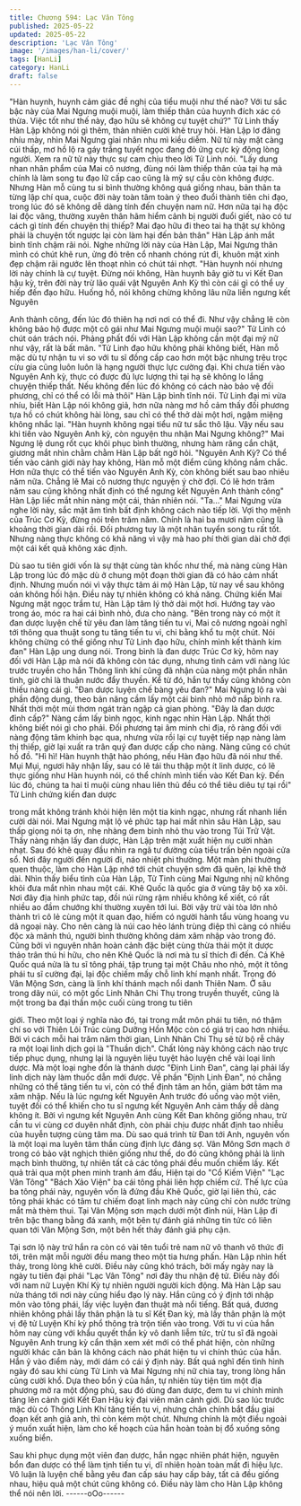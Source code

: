 ```yaml
---
title: Chương 594: Lạc Vân Tông
published: 2025-05-22
updated: 2025-05-22
description: 'Lạc Vân Tông'
image: '/images/han-li/cover/'
tags: [HanLi]
category: HanLi
draft: false
---
```


"Hàn huynh, huynh cảm giác đề nghị của tiểu muội như thế nào?
Với tư sắc bậc này của Mai Ngưng muội muội, làm thiếp thân của
huynh đích xác có thừa. Việc tốt như thế này, đạo hữu sẽ không
cự tuyệt chứ?" Tử Linh thấy Hàn Lập không nói gì thêm, thản
nhiên cười khẽ truy hỏi.
Hàn Lập lơ đãng nhíu mày, nhìn Mai Ngưng giai nhân nhu mì kiều
diễm.
Nữ tử này mặt càng cúi thấp, mơ hồ lộ ra gáy trắng tuyết ngọc
đang đỏ ửng cực kỳ động lòng người.
Xem ra nữ tử này thực sự cam chịu theo lời Tử Linh nói.
"Lấy dung nhan nhân phẩm của Mai cô nương, đùng nói làm thiếp
thân của tại hạ mà chính là làm song tu đạo lữ cấp cao cũng là
mỹ sự cầu còn không được. Nhưng Hàn mỗ cùng tu si bình
thường không quá giống nhau, bản thân ta từng lập chí qua, cuộc
đời này toàn tâm toàn ý theo đuổi thành tiên chi đạo, trong lúc đó
sẽ không dễ dàng tính đến chuyện nam nữ. Hơn nữa tại hạ độc
lai độc vãng, thường xuyên thân hãm hiểm cảnh bị người đuổi
giết, nào có tư cách gì tính đến chuyện thị thiếp? Mai đạo hữu đi
theo tai hạ thật sự không phải là chuyện tốt ngược lại còn làm hại
đến bản thân" Hàn Lập ánh mắt bình tĩnh chậm rãi nói.
Nghe những lời này của Hàn Lập, Mai Ngưng thân mình có chút
khẽ run, ửng đỏ trên cổ nhanh chóng rút đi, khuôn mặt xinh đẹp
chậm rãi ngước lên thoạt nhìn có chút tái nhợt.
"Hàn huynh nói nhưng lời này chính là cự tuyệt. Đừng nói không,
Hàn huynh bây giờ tu vi Kết Đan hậu kỳ, trên đời này trừ lão quái
vật Nguyên Anh Kỳ thì còn cái gì có thể uy hiếp đến đạo hữu.
Huống hồ, nói không chừng không lâu nữa liền ngưng kết Nguyên

Anh thành công, đến lúc đó thiên hạ nơi nơi có thể đi. Như vậy
chẳng lẽ còn không bảo hộ được một cô gái như Mai Ngưng muội
muội sao?" Tử Linh có chút oán trách nói. Phảng phất đối với Hàn
Lập không cần một đại mỹ nữ như vậy, rất là bất mãn.
"Tử Linh đạo hữu không phải không biết, Hàn mỗ mặc dù tự nhận
tu vi so với tu sĩ đồng cấp cao hơn một bậc nhưng trêu trọc cừu
gia cũng luôn luôn là hạng người thực lực cường đại. Khi chưa
tiến vào Nguyên Anh kỳ, thực có được đủ lực lượng thì tại hạ sẽ
không lo lắng chuyện thiếp thất. Nếu không đến lúc đó không có
cách nào bảo vệ đối phương, chỉ có thể có lỗi mà thôi" Hàn Lập
bình tĩnh nói.
Tử Linh đại mi vừa nhíu, biết Hàn Lập nói không giả, hơn nữa
nàng mơ hồ cảm thấy đối phương tựa hồ có chút không hài lòng,
sau chỉ có thể thở dài một hơi, ngậm miệng không nhắc lại.
"Hàn huynh không ngại tiểu nữ tư sắc thô lậu. Vậy nếu sau khi
tiến vào Nguyên Anh kỳ, còn nguyện thu nhận Mai Ngưng
không?" Mai Ngưng lệ dung rốt cục khôi phục bình thường,
nhưng hàm răng cắn chặt, giương mắt nhìn chằm chằm Hàn Lập
bất ngờ hỏi.
"Nguyên Anh Kỳ? Có thể tiến vào cảnh giới này hay không, Hàn
mỗ một điểm cũng không nắm chắc. Hơn nữa thực có thể tiến vào
Nguyên Anh Kỳ, còn không biết sau bao nhiêu năm nữa. Chẳng lẽ
Mai cô nương thực nguyện ý chờ đợi. Có lẽ hơn trăm năm sau
cũng không nhất định có thể ngưng kết Nguyên Anh thành công"
Hàn Lập liếc mắt nhìn nàng một cái, thản nhiên nói.
"Ta…" Mai Ngưng vừa nghe lời này, sắc mặt âm tình bất định
không cách nào tiếp lời.
Vợi thọ mệnh của Trúc Cơ Kỳ, đừng nói trên trăm năm. Chính là
hai ba mươi năm cũng là khoảng thời gian dài rồi.
Đối phương tuy là một nhân tuyển song tu rất tốt. Nhưng nàng
thực không có khả năng vì vậy mà hao phí thời gian dài chờ đợi
một cái kết quả không xác định.

Dù sao tu tiên giới vốn là sự thật cùng tàn khốc như thế, mà nàng
cùng Hàn Lập trong lúc đó mặc dù ở chung một đoạn thời gian đã
có hảo cảm nhất định. Nhưng muốn nói vì vậy thực tâm ái mộ
Hàn Lập, từ nay về sau không oán không hối hận. Điều này tự
nhiên không có khả năng.
Chứng kiến Mai Ngưng mặt ngọc trầm tư, Hàn Lập tâm lý thở dài
một hơi. Hướng tay vào trong áo, móc ra hai cái bình nhỏ, đưa
cho nàng.
"Bên trong này có một ít đan dược luyện chế từ yêu đan làm tăng
tiến tu vi, Mai cô nương ngoài nghĩ tới thông qua thuật song tu
tăng tiến tu vi, chi bằng khổ tu một chút. Nói không chừng có thể
giống như Tử Linh đạo hữu, chính mình kết thành kim đan" Hàn
Lập ung dung nói.
Trong bình là đan dược Trúc Cơ kỳ, hôm nay đối với Hàn Lập mà
nói đã không còn tác dụng, nhưng tình cảm với nàng lúc trước
truyền cho hắn Thông linh khí cũng đã nhận của nàng một phần
nhân tình, giờ chỉ là thuận nước đẩy thuyền. Kể từ đó, hắn tự
thấy cũng không còn thiếu nàng cái gì.
"Đan dược luyện chế bàng yêu đan?" Mai Ngưng lộ ra vài phần
động dung, theo bản năng cầm lấy một cái bình nhỏ mở nắp bình
ra. Nhất thời một mùi thơm ngát tràn ngập cả gian phòng.
"Đây là đan dược đỉnh cấp?" Nàng cầm lấy bình ngọc, kinh ngạc
nhìn Hàn Lập. Nhất thời không biết nói gì cho phải.
Đối phương tại âm minh chi địa, rõ ràng đối với nàng động tâm
khinh bạc qua, nhưng vừa rồi lại cự tuyệt tiếp nạp nàng làm thị
thiếp, giờ lại xuất ra trân quý đan dược cấp cho nàng.
Nàng cũng có chút hồ đồ.
"Hì hì! Hàn huynh thật hào phóng, nếu Hàn đạo hữu đã nói như
thế. Mụi Mụi, ngươi hãy nhận lấy, sau có lẽ tái thu thập một ít linh
dược, có lẽ thực giống như Hàn huynh nói, có thể chính mình tiến
vào Kết Đan kỳ. Đến lúc đó, chúng ta hai tỉ muội cùng nhau liên
thủ đều có thể tiêu diêu tự tại rồi" Tử Linh chứng kiến đan dược

trong mắt không tránh khỏi hiện lên một tia kinh ngạc, nhưng rất
nhanh liền cười dài nói.
Mai Ngưng mặt lộ vẻ phức tạp hai mắt nhìn sâu Hàn Lập, sau
thấp giọng nói tạ ơn, nhẹ nhàng đem bình nhỏ thu vào trong Túi
Trữ Vật.
Thấy nàng nhận lấy đan dược, Hàn Lập trên mặt xuất hiện nụ
cười nhàn nhạt. Sau đó khẽ quay đầu nhìn ra ngã tư đường của
tiểu trấn bên ngoài cửa sổ.
Nơi đây người đến người đi, náo nhiệt phi thường.
Một màn phi thường quen thuộc, làm cho Hàn Lập nhớ tới chút
chuyện sớm đã quên, lại khẽ thở dài.
Nhìn thấy biểu tình của Hàn Lập, Tử Tinh cùng Mai Ngưng nhị nữ
không khỏi đưa mắt nhìn nhau một cái. Khê Quốc là quốc gia ở
vùng tây bộ xa xôi. Nơi đây địa hình phức tap, đồi núi rừng rậm
nhiều không kể xiết, có rất nhiều ao đầm chướng khí thường
xuyên tới lui. Bời vậy trừ vài tòa lớn nhỏ thành trì cô lẻ cùng một ít
quan đạo, hiếm có người hành tẩu vùng hoang vu dã ngoại này.
Cho nên càng là núi cao hẻo lánh trùng điệp thì càng có nhiều
độc xà mãnh thú, người bình thường không dám xâm nhập vào
trong đó.
Cũng bởi vì nguyên nhân hoàn cảnh đặc biệt cùng thừa thải một
ít dược thảo trân thú hi hữu, cho nên Khê Quốc là nơi mà tu sĩ
thích đi đến.
Cả Khê Quốc quá nửa là tu sĩ tông phái, tập trung tại một Châu
nho nhỏ, một ít tông phái tu sĩ cường đại, lại độc chiếm mấy chỗ
linh khí mạnh nhất.
Trong đó Vân Mộng Sơn, càng là linh khí thánh mạch nổi danh
Thiên Nam.
Ở sâu trong dãy núi, có một gốc Linh Nhãn Chi Thụ trong truyền
thuyết, cũng là một trong ba đại thần mộc cuối cùng trong tu tiên

giới. Theo một loại ý nghĩa nào đó, tại trong mắt môn phái tu tiên,
nó thậm chí so với Thiên Lôi Trúc cùng Dưỡng Hồn Mộc còn có
giá trị cao hơn nhiều.
Bởi vì cách mỗi hai trăm năm thời gian, Linh Nhãn Chi Thụ sẽ từ
bộ rễ chảy ra một loại linh dịch gọi là "Thuần dịch".
Chất lỏng này không cách nào trực tiếp phục dụng, nhưng lại là
nguyên liệu tuyệt hảo luyện chế vài loại linh dược.
Mà một loại nghe đồn là thánh dược "Định Linh Đan", càng lại
phải lấy linh dịch này làm thuốc dẫn mới được.
Về phần "Định Linh Đan", nó chẳng những có thể tăng tiến tu vi,
còn có thể định tâm an hồn, giảm bớt tâm ma xâm nhập. Nếu là
lúc ngưng kết Nguyên Anh trước đó uống vào một viên, tuyệt đối
có thể khiến cho tu sĩ ngưng kết Nguyên Anh cảm thấy dễ dàng
không ít.
Bởi vì ngưng kết Nguyên Anh cùng Kết Đan không giống nhau,
trừ cần tu vi cùng cơ duyên nhất định, còn phải chịu được nhất
định tao nhiễu của huyễn tượng cùng tâm ma. Dù sao quá trình
từ Đan tới Anh, nguyên vốn là một loại ma luyên tâm thần cùng
định lực đáng sợ.
Vân Mông Sơn mạch ở trong có bảo vật nghịch thiên giống như
thế, do đó cũng không phải là linh mạch bình thường, tự nhiên tất
cả các tông phái đều muốn chiếm lấy.
Kết quả trải qua một phen minh tranh ám đấu, Hiện tại do "Cổ
Kiếm Viện" "Lạc Vân Tông" "Bách Xảo Viện" ba cái tông phái liên
hợp chiếm cứ.
Thế lực của ba tông phái này, nguyên vốn là đứng đầu Khê Quốc,
giờ lại liên thủ, các tông phái khác có tâm tư chiếm đoạt linh mạch
này cũng chỉ còn nước trừng mắt mà thèm thui.
Tại Vân Mộng sơn mạch dưới một đỉnh núi, Hàn Lập đi trên bậc
thang bằng đá xanh, một bên tự đánh giá những tin tức có liên
quan tới Vân Mộng Sơn, một bên hết thảy đánh giá phụ cận.

Tại sơn lộ này trứ hắn ra còn có vài tên tuổi trẻ nam nữ vô thanh
vô thức đi tới, trên mặt mỗi người đều mang theo một tia hưng
phấn.
Hàn Lập nhìn hết thảy, trong lòng khẽ cười.
Điều này cũng khó trách, bởi mấy ngày nay là ngày tu tiên đại
phái "Lạc Vân Tông" nơi đây thu nhận đệ tử.
Điều này đối với nam nữ Luyện Khí Kỳ tự nhiên người người kích
động.
Mà Hàn Lập sau nửa tháng tới nơi này cũng hiểu đạo lý này.
Hắn cũng có ý định tới nhập môn vào tông phái, lấy việc luyện
đan thuật mà nổi tiếng.
Bất quá, đương nhiên không phải lấy thân phận là tu sĩ Kết Đan
kỳ, mà lấy thân phận là một vị đệ tử Luyện Khí kỳ phổ thông trà
trộn tiến vào trong.
Với tu vi của hắn hôm nay cùng với khẩu quyết thần kỳ vô danh
liễm tức, trừ tu sĩ đã ngoài Nguyên Anh trung kỳ cẩn thận xem xét
mới có thể phát hiện, còn những người khác căn bản là không
cách nào phát hiện tu vi chính thúc của hắn.
Hắn ỷ vào điểm này, mới dám có cái ý định này.
Bất quá nghĩ đến tình hình ngày đó sau khi cùng Tử Linh và Mai
Ngưng nhị nữ chia tay, trong lòng hắn cũng cười khổ.
Dựa theo bổn ý của hắn, tự nhiên tùy tiện tìm một địa phương mở
ra một động phủ, sau đó dùng đan dược, đem tu vi chính mình
tăng lên cảnh giới Kết Đan Hậu kỳ đại viên mãn cảnh giới. Dù sao
lúc trước mặc dù có Thông Linh Khí tăng tiến tu vi, nhưng chân
chính bắt đầu giai đoạn kết anh giả anh, thì còn kém một chút.
Nhưng chính là một điều ngoài ý muốn xuất hiện, làm cho kế
hoạch của hắn hoàn toàn bị đổ xuống sông xuống biển.

Sau khi phục dụng một viên đan dược, hắn ngạc nhiên phát hiện,
nguyên bổn đan dược có thể làm tịnh tiến tu vi, dĩ nhiên hoàn
toàn mất đi hiệu lực. Vô luận là luyện chế bằng yêu đan cấp sáu
hay cấp bảy, tất cả đều giống nhau, hiệu quả một chút cũng
không có.
Điều này làm cho Hàn Lập không thể nói nên lời.
------oOo------
